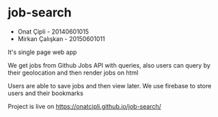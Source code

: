 # job-search
* Onat Çipli - 20140601015
* Mirkan Çalışkan - 20150601011

It's single page web app

We get jobs from Github Jobs API with queries, also users can query by their geolocation and then render jobs on html

Users are able to save jobs and then view later. We use firebase to store users and their bookmarks

Project is live on https://onatcipli.github.io/job-search/
